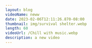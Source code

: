 ```yaml
---
layout: blog
videoName: neww
date: 2023-02-06T12:11:26.870-08:00
thumbnail: img/survival shelter.webp
length: 60
videoUrl: /Chill with music.webp
description: a new video
---
```

